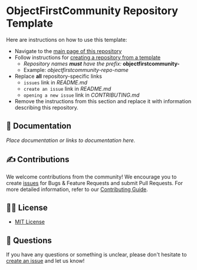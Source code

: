 # ObjectFirstCommunity Repository Template

Here are instructions on how to use this template:

* Navigate to the [main page of this repository](https://github.com/ObjectFirstCommunity/objectfirstcommunity-template)
* Follow instructions for [creating a repository from a template](https://help.github.com/en/articles/creating-a-repository-from-a-template)
  * _Repository names **must** have the prefix:_ **objectfirstcommunity-**
  * Example: _objectfirstcommunity-repo-name_
* Replace **all** repository-specific links
  * `issues` link in _README.md_
  * `create an issue` link in _README.md_
  * `opening a new issue` link in _CONTRIBUTING.md_
* Remove the instructions from this section and replace it with information describing this repository.

## 📗 Documentation

_Place documentation or links to documentation here._

## ✍ Contributions

We welcome contributions from the community! We encourage you to create [issues](https://github.com/ObjectFirstCommunity/{repo-name}/issues/new/choose) for Bugs & Feature Requests and submit Pull Requests. For more detailed information, refer to our [Contributing Guide](CONTRIBUTING.md).

## 🤝🏾 License

* [MIT License](LICENSE)

## 🤔 Questions

If you have any questions or something is unclear, please don't hesitate to [create an issue](https://github.com/ObjectFirstCommunity/{repo-name}/issues/new/choose) and let us know!
